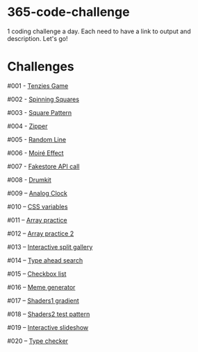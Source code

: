 # 365-code-challenge
1 coding challenge a day. Each need to have a link to output and description. Let's go!

# Challenges

#001 - [Tenzies Game](https://mo-tenzies-game.netlify.app/)

#002 - [Spinning Squares](https://mo-spinning-squares.netlify.app/)

#003 - [Square Pattern](https://mo-square-pattern.netlify.app/)

#004 - [Zipper](https://mo-zipper.netlify.app/)

#005 - [Random Line](https://mo-random-line.netlify.app/)

#006 - [Moiré Effect](https://mo-moire-effect.netlify.app/)

#007 - [Fakestore API call](https://fakestore-api-test.netlify.app/)

#008 - [Drumkit](https://vanilla-drumkit.netlify.app/)

#009 – [Analog Clock](https://analog-clock-clock.netlify.app/)

#010 – [CSS variables](https://css-variables-update-with-js.netlify.app/)

#011 – [Array practice](https://array-practice-part1.netlify.app/)

#012 – [Array practice 2](https://array-practice-part2.netlify.app/)

#013 – [Interactive split gallery](https://interactive-split-gallery.netlify.app/)

#014 – [Type ahead search](https://type-ahead-search.netlify.app/)

#015 – [Checkbox list](https://checkbox-list-challenge.netlify.app/)

#016 – [Meme generator](https://meme-generatooor.netlify.app/)

#017 – [Shaders1 gradient](https://shaders1-gradient.netlify.app/)

#018 – [Shaders2 test pattern](https://shaders-zebra.netlify.app/)

#019 – [Interactive slideshow](https://m-o-slideshow.netlify.app/)

#020 – [Type checker](https://mo-type-checker.netlify.app/)
